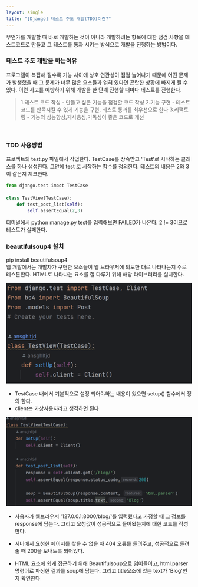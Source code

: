 ```yaml
---
layout: single
title: "[Django] 테스트 주도 개발(TDD)이란?"
---
```

무언가를 개발할 때 바로 개발하는 것이 아니라 개발하려는 항목에 대한 점검 사항을 테스트코드로 만들고 그 테스트를 통과 시키는 방식으로 개발을 진행하는 방법이다. <br>

### 테스트 주도 개발을 하는이유
<p>프로그램이 복잡해 질수록  기능 사이에 상호 연관성이 점점 늘어나기 때문에 어떤 문제가 발생했을 때  그 문제가 너무 많은 요소들과 얽혀 있다면 곤란한 상황에 빠지게 될 수 있다.
이런 사고를 예방하기 위해 개발을 한 단계 진행할 때마다 테스트를 진행한다.</p>

> 1.테스트 코드 작성 - 만들고 싶은 기능을 점검할 코드 작성
> 2.기능 구현 - 테스트 코드를 만족시킬 수 있게 기능을 구현, 테스트 통과를 최우선으로 한다
> 3.리팩토링 - 기능의 성능향상,재사용성,가독성이 좋은 코드로 개선

<br>

### TDD 사용방법
프로젝트의 test.py 파일에서 작업한다. TestCase를 상속받고 'Test'로 시작하는 클래스를 하나 생성한다. 그안에 test 로 시작하는 함수를 정의한다. 테스트의 내용은 2와 3이 같은지 체크한다.
```python
from django.test impot TestCase

class TestView(TestCase):
    def test_post_list(self):
        self.assertEqual(2,3)
```
터미널에서 python manage.py test를 입력해보면 FAILED가 나온다.
2 != 3이므로 테스트가 실패한다.

### beautifulsoup4 설치
pip install beautifulsoup4 <br>
웹 개발에서는 개발자가 구현한 요소들이 웹 브라우저에 의도한 대로 나타나는지 주로 테스튼한다. HTML로 나타나는 요소를 잘 다루기 위해 해당 라이브러리를 설치한다.

<img src="/img/2024-04-09/TDD1.png">

* TestCase 내에서 기본적으로 설정 되어야하는 내용이 있으면 setup() 함수에서 정의 한다.
* client는 가상사용자라고 생각하면 된다 

<img src="/img/2024-04-09/TDD2.png">

* 사용자가 웹브라우저 '127.0.0.1:8000/blog/'를 입력했다고 가정할 때 그 정보를 response에 담는다. 그리고 요청값이 성공적으로 들어왔는지에 대한 코드를 작성한다.
* 서버에서 요청한 페이지를 찾을 수 없을 때 404 오류를 돌려주고, 성공적으로 돌려줄 때 200을 보내도록 되어있다.

* HTML 요소에 쉽게 접근하기 위해 Beautifulsoup으로 읽어들이고, html.parser 명령어로 파싱한 결과를 soup에 담는다. 그리고 title요소에 있는 text가 'Blog'인지 확인한다